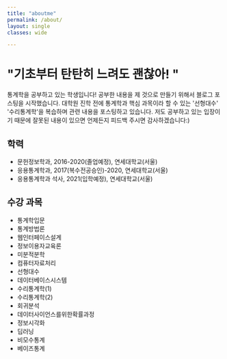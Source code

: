 ```yaml
---
title: "aboutme"
permalink: /about/
layout: single
classes: wide

---
```


# "기초부터 탄탄히 느려도 괜찮아! "

통계학을 공부하고 있는 학생입니다! 공부한 내용을 제 것으로 만들기 위해서 블로그 포스팅을 시작했습니다. 대학원 진학 전에 통계학과 핵심 과목이라 할 수 있는 '선형대수' '수리통계학'을 복습하며 관련 내용을 포스팅하고 있습니다. 저도 공부하고 있는 입장이기 때문에 잘못된 내용이 있으면 언제든지 피드백 주시면 감사하겠습니다:)

## 학력 

- 문헌정보학과, 2016-2020(졸업예정), 연세대학교(서울)<br/>
- 응용통계학과, 2017(복수전공승인)-2020, 연세대학교(서울)<br/>
- 응용통계학과 석사, 2021(입학예정), 연세대학교(서울)

## 수강 과목

- 통계학입문
- 통계방법론
- 웹인터페이스설계
- 정보이용자교육론
- 미분적분학
- 컴퓨터자료처리
- 선형대수
- 데이터베이스시스템
- 수리통계학(1)
- 수리통계학(2)
- 회귀분석
- 데이터사이언스를위한확률과정
- 정보시각화
- 딥러닝
- 비모수통계
- 베이즈통계
